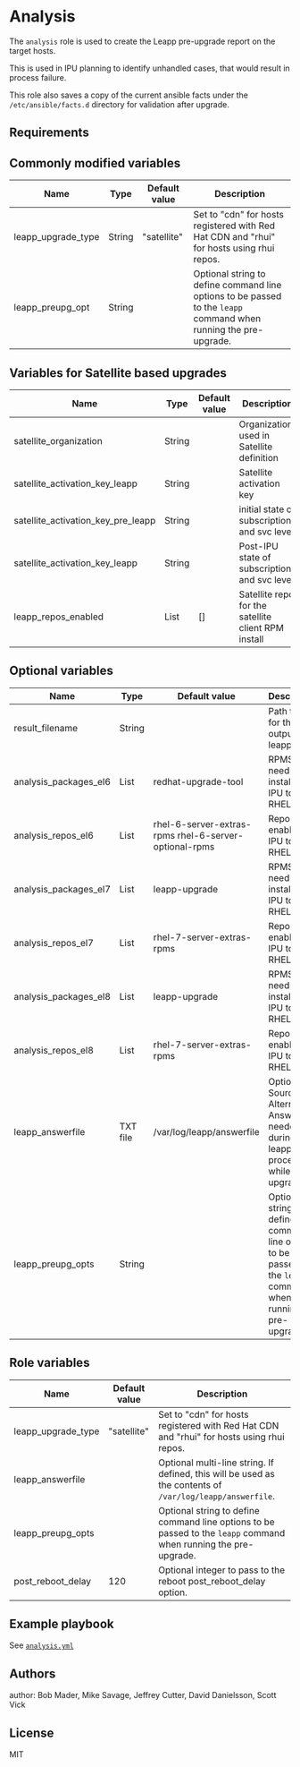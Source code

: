 # Analysis

The `analysis` role is used to create the Leapp pre-upgrade report on the target hosts.

This is used in IPU planning to identify unhandled cases, that would result in process failure.


This role also saves a copy of the current ansible facts under the `/etc/ansible/facts.d` directory for validation after upgrade.

## Requirements

## Commonly modified variables

| Name                  | Type | Default value           | Description                                     |
|-----------------------|------|-------------------------|-------------------------------------------------|
| leapp_upgrade_type    | String  | "satellite" | Set to "cdn" for hosts registered with Red Hat CDN and "rhui" for hosts using rhui repos. |
| leapp_preupg_opt | String |  | Optional string to define command line options to be passed to the `leapp` command when running the pre-upgrade. |


## Variables for Satellite based upgrades
| Name                  | Type | Default value           | Description                                     |
|-----------------------|------|-------------------------|-------------------------------------------------|
| satellite_organization  | String |  | Organization used in Satellite definition |
| satellite_activation_key_leapp | String |  | Satellite activation key |
| satellite_activation_key_pre_leapp | String |  | initial state of subscriptions and svc level |
| satellite_activation_key_leapp     | String |  | Post-IPU state of subscriptions and svc level |
| leapp_repos_enabled    | List | [] | Satellite repo for the satellite client RPM install |

## Optional variables

| Name                  | Type | Default value           | Description                                     |
|-----------------------|------|-------------------------|-------------------------------------------------|
| result_filename | String |  | Path to file for the output of leapp |
| analysis_packages_el6 | List | redhat-upgrade-tool | RPMS that need to be installed for IPU to RHEL7 |
| analysis_repos_el6    | List | rhel-6-server-extras-rpms rhel-6-server-optional-rpms | Repo to be enabled for IPU to RHEL7  |
| analysis_packages_el7 | List | leapp-upgrade             | RPMS that need to be installed for IPU to RHEL7 |
| analysis_repos_el7    | List | rhel-7-server-extras-rpms | Repo to be enabled for IPU to RHEL7 |
| analysis_packages_el8 | List | leapp-upgrade | RPMS that need to be installed for IPU to RHEL8 |
| analysis_repos_el8 | List | rhel-7-server-extras-rpms | Repo to be enabled for IPU to RHEL7 |
| leapp_answerfile | TXT file | /var/log/leapp/answerfile | Optional - Source for Alternate AnswerFile needed during leapp process while upgrading  |
| leapp_preupg_opts | String | | Optional string to define command line options to be passed to the `leapp` command when running the pre-upgrade. |

## Role variables

| Name                    | Default value         | Description                                         |
|-------------------------|-----------------------|-----------------------------------------------------|
| leapp_upgrade_type      | "satellite"           | Set to "cdn" for hosts registered with Red Hat CDN and "rhui" for hosts using rhui repos. |
| leapp_answerfile        |                       | Optional multi-line string. If defined, this will be used as the contents of `/var/log/leapp/answerfile`. |
| leapp_preupg_opts       |                       | Optional string to define command line options to be passed to the `leapp` command when running the pre-upgrade. |
| post_reboot_delay       | 120                   | Optional integer to pass to the reboot post_reboot_delay option. |


## Example playbook

See [`analysis.yml`](../../playbooks/analysis.yml)

## Authors
author: Bob Mader, Mike Savage, Jeffrey Cutter, David Danielsson, Scott Vick

## License

MIT

